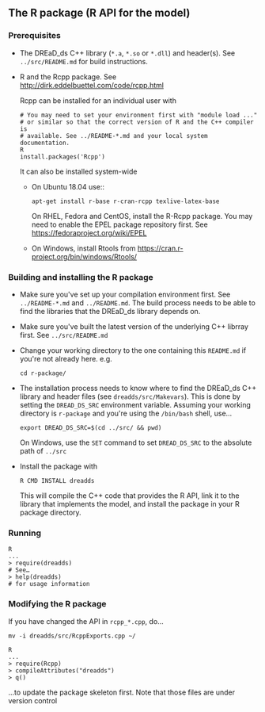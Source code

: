 ## The R package (R API for the model)

### Prerequisites

* The DREaD_ds C++ library (`*.a`, `*.so` or `*.dll`) and
  header(s). See `../src/README.md` for build instructions.

* R and the Rcpp package. See
  http://dirk.eddelbuettel.com/code/rcpp.html

  Rcpp can be installed for an individual user with
  ```
  # You may need to set your environment first with "module load ..."
  # or similar so that the correct version of R and the C++ compiler is
  # available. See ../README-*.md and your local system documentation.
  R
  install.packages('Rcpp')
  ```

  It can also be installed system-wide

  * On Ubuntu 18.04 use::
    ```
    apt-get install r-base r-cran-rcpp texlive-latex-base
    ```
    On RHEL, Fedora and CentOS, install the R-Rcpp package. You may need
    to enable the EPEL package repository first. See
    https://fedoraproject.org/wiki/EPEL

  * On Windows, install Rtools from
    https://cran.r-project.org/bin/windows/Rtools/

### Building and installing the R package

* Make sure you've set up your compilation environment first.
  See `../README-*.md` and `../README.md`.
  The build process needs to be able to find the libraries that the DREaD_ds
  library depends on.

* Make sure you've built the latest version of the underlying C++
  librray first. See `../src/README.md`

* Change your working directory to the one containing this `README.md`
  if you're not already here. e.g.
  ```
  cd r-package/
  ```

* The installation process needs to know where to find the DREaD_ds
  C++ library and header files (see `dreadds/src/Makevars`). This is
  done by setting the `DREAD_DS_SRC` environment variable. Assuming
  your working directory is `r-package` and you're using the
  `/bin/bash` shell, use…
  ```
  export DREAD_DS_SRC=$(cd ../src/ && pwd)
  ```
  On Windows, use the `SET` command to set `DREAD_DS_SRC` to the absolute path
  of `../src`


* Install the package with
  ```
  R CMD INSTALL dreadds
  ```
  This will compile the C++ code that provides the R API, link it to
  the library that implements the model, and install the package in
  your R package directory.


### Running
```
R
...
> require(dreadds)
# See…
> help(dreadds)
# for usage information
```


### Modifying the R package

If you have changed the API in `rcpp_*.cpp`, do…
```
mv -i dreadds/src/RcppExports.cpp ~/

R
...
> require(Rcpp)
> compileAttributes("dreadds")
> q()
```
…to update the package skeleton first. Note that those files are under
version control
